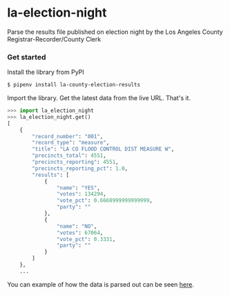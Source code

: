 # la-election-night

Parse the results file published on election night by the Los Angeles County Registrar-Recorder/County Clerk

### Get started

Install the library from PyPI

```bash
$ pipenv install la-county-election-results
```

Import the library. Get the latest data from the live URL. That's it.

```python
>>> import la_election_night
>>> la_election_night.get()
[
    {
        "record_number": "001",
        "record_type": "measure",
        "title": "LA CO FLOOD CONTROL DIST MEASURE W",
        "precincts_total": 4551,
        "precincts_reporting": 4551,
        "precincts_reporting_pct": 1.0,
        "results": [
            {
                "name": "YES",
                "votes": 134294,
                "vote_pct": 0.6668999999999999,
                "party": ""
            },
            {
                "name": "NO",
                "votes": 67064,
                "vote_pct": 0.3331,
                "party": ""
            }
        ]
    },
    ...
```

You can example of how the data is parsed out can be seen [here](test_data/0018nov18-end.json).
